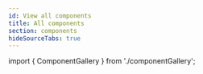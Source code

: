 ```yaml
---
id: View all components
title: All components
section: components
hideSourceTabs: true
---
```


import { ComponentGallery } from './componentGallery';

<ComponentGallery />
